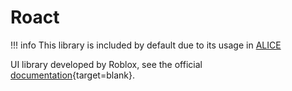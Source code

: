 # Roact

!!! info
    This library is included by default due to its usage in [ALICE]()

UI library developed by Roblox, see the official [documentation](https://roblox.github.io/roact/){target=blank}.